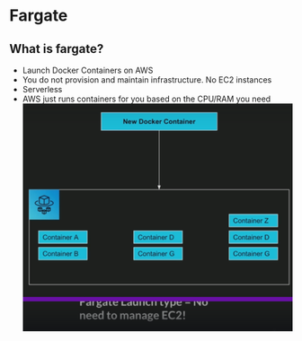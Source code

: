 # Fargate

## What is fargate?
* Launch Docker Containers on AWS
* You do not provision and maintain infrastructure. No EC2 instances
* Serverless
* AWS just runs containers for you based on the CPU/RAM you need
![](images/fargate.png)
